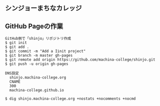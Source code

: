 シンジョーまちなカレッジ
------

GitHub Pageの作業
----

    GitHub側で「shinjo」リポジトリ作成
    $ git init
    $ git add .
    $ git commit -m "Add a Iinit project"
    $ git branch -m master gh-pages
    $ git remote add origin https://github.com/machina-college/shinjo.git
    $ git push -u origin gh-pages

    DNS設定
      shinjo.machina-college.org
      CNAME
      300
      machina-college.github.io

    $ dig shinjo.machina-college.org +nostats +nocomments +nocmd

